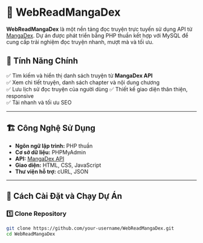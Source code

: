 # 📖 WebReadMangaDex

**WebReadMangaDex** là một nền tảng đọc truyện trực tuyến sử dụng API từ [MangaDex](https://api.mangadex.org). Dự án được phát triển bằng PHP thuần kết hợp với MySQL để cung cấp trải nghiệm đọc truyện nhanh, mượt mà và tối ưu.

## 🚀 Tính Năng Chính

✅ Tìm kiếm và hiển thị danh sách truyện từ **MangaDex API**  
✅ Xem chi tiết truyện, danh sách chapter và nội dung chương  
✅ Lưu lịch sử đọc truyện của người dùng 
✅ Thiết kế giao diện thân thiện, responsive  
✅ Tải nhanh và tối ưu SEO  

---

## 🏗️ Công Nghệ Sử Dụng

- **Ngôn ngữ lập trình:** PHP thuần  
- **Cơ sở dữ liệu:** PHPMyAdmin
- **API:** [MangaDex API](https://api.mangadex.org/docs.html)  
- **Giao diện:** HTML, CSS, JavaScript  
- **Thư viện hỗ trợ:** cURL, JSON  

---

## 📌 Cách Cài Đặt và Chạy Dự Án

### 1️⃣ **Clone Repository**
```sh
git clone https://github.com/your-username/WebReadMangaDex.git
cd WebReadMangaDex
